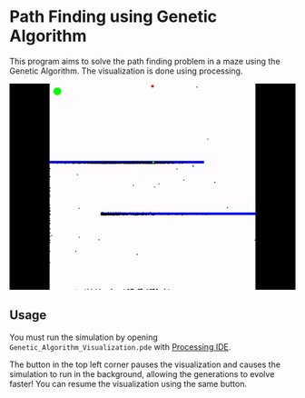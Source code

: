 # Path Finding using Genetic Algorithm

This program aims to solve the path finding problem in a maze using the Genetic Algorithm. The visualization is done using processing.

<img src="docs/Generations.gif" alt="generations">

## Usage

You must run the simulation by opening ```Genetic_Algorithm_Visualization.pde``` with [Processing IDE](https://processing.org/).

The button in the top left corner pauses the visualization and causes the simulation to run in the background, allowing the generations to evolve faster! You can resume the visualization using the same button.